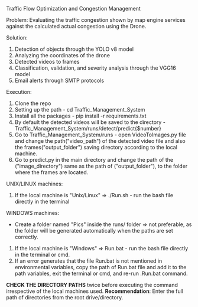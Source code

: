 Traffic Flow Optimization and Congestion Management

Problem: Evaluating the traffic congestion shown by map engine services against the calculated actual congestion using the Drone.

Solution: 
1. Detection of objects through the YOLO v8 model
2. Analyzing the coordinates of the drone
3. Detected videos to frames
4. Classification, validation, and severity analysis through the VGG16 model
5. Email alerts through SMTP protocols


Execution:
1. Clone the repo
2. Setting up the path - cd Traffic_Management_System
3. Install all the packages - pip install -r requirements.txt
4. By default the detected videos will be saved to the directory - Traffic_Management_System/runs/detect/predict{$number}
5. Go to Traffic_Management_System/runs - open VideoToImages.py file and change the path("video_path") of the detected video file and also the frames("output_folder") saving directory according to the local machine.
6. Go to predict.py in the main directory and change the path of the ("image_directory") same as the path of ("output_folder"), to the folder where the frames are located.


UNIX/LINUX machines:
1. If the local machine is "Unix/Linux" => ./Run.sh - run the bash file directly in the terminal

WINDOWS machines:
* Create a folder named "Pics" inside the runs/ folder => not preferable, as the folder will be generated automatically when the paths are set correctly.
1. If the local machine is "Windows" => Run.bat - run the bash file directly in the terminal or cmd.
2. If an error generates that the file Run.bat is not mentioned in environmental variables, copy the path of Run.bat file and add it to the path variables, exit the terminal or cmd, and re-run .Run.bat command.



**CHECK THE DIRECTORY PATHS** twice before executing the command irrespective of the local machines used.
**Recommendation**: Enter the full path of directories from the root drive/directory.
